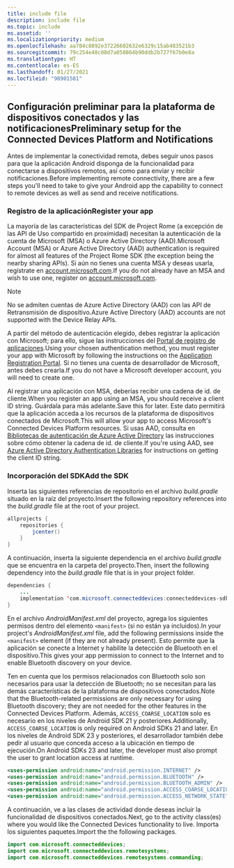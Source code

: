 ```yaml
---
title: include file
description: include file
ms.topic: include
ms.assetid: ''
ms.localizationpriority: medium
ms.openlocfilehash: aa784c8892e37226602632e6329c15ab483521b3
ms.sourcegitcommit: 79c254e48c00d7a050864b90ddb2b727f67b0e8a
ms.translationtype: HT
ms.contentlocale: es-ES
ms.lasthandoff: 01/27/2021
ms.locfileid: "98901581"
---
```

## <a name="preliminary-setup-for-the-connected-devices-platform-and-notifications"></a><span data-ttu-id="1ab80-103">Configuración preliminar para la plataforma de dispositivos conectados y las notificaciones</span><span class="sxs-lookup"><span data-stu-id="1ab80-103">Preliminary setup for the Connected Devices Platform and Notifications</span></span>

<span data-ttu-id="1ab80-104">Antes de implementar la conectividad remota, debes seguir unos pasos para que la aplicación Android disponga de la funcionalidad para conectarse a dispositivos remotos, así como para enviar y recibir notificaciones.</span><span class="sxs-lookup"><span data-stu-id="1ab80-104">Before implementing remote connectivity, there are a few steps you'll need to take to give your Android app the capability to connect to remote devices as well as send and receive notifications.</span></span>

### <a name="register-your-app"></a><span data-ttu-id="1ab80-105">Registro de la aplicación</span><span class="sxs-lookup"><span data-stu-id="1ab80-105">Register your app</span></span>

<span data-ttu-id="1ab80-106">La mayoría de las características del SDK de Project Rome (a excepción de las API de Uso compartido en proximidad) necesitan la autenticación de la cuenta de Microsoft (MSA) o Azure Active Directory (AAD).</span><span class="sxs-lookup"><span data-stu-id="1ab80-106">Microsoft Account (MSA) or Azure Active Directory (AAD) authentication is required for almost all features of the Project Rome SDK (the exception being the nearby sharing APIs).</span></span> <span data-ttu-id="1ab80-107">Si aún no tienes una cuenta MSA y deseas usarla, regístrate en [account.microsoft.com](https://account.microsoft.com/account).</span><span class="sxs-lookup"><span data-stu-id="1ab80-107">If you do not already have an MSA and wish to use one, register on [account.microsoft.com](https://account.microsoft.com/account).</span></span>

> [!NOTE]
> <span data-ttu-id="1ab80-108">No se admiten cuentas de Azure Active Directory (AAD) con las API de Retransmisión de dispositivo.</span><span class="sxs-lookup"><span data-stu-id="1ab80-108">Azure Active Directory (AAD) accounts are not supported with the Device Relay APIs.</span></span>

<span data-ttu-id="1ab80-109">A partir del método de autenticación elegido, debes registrar la aplicación con Microsoft; para ello, sigue las instrucciones del [Portal de registro de aplicaciones](https://apps.dev.microsoft.com/).</span><span class="sxs-lookup"><span data-stu-id="1ab80-109">Using your chosen authentication method, you must register your app with Microsoft by following the instructions on the [Application Registration Portal](https://apps.dev.microsoft.com/).</span></span> <span data-ttu-id="1ab80-110">Si no tienes una cuenta de desarrollador de Microsoft, antes debes crearla.</span><span class="sxs-lookup"><span data-stu-id="1ab80-110">If you do not have a Microsoft developer account, you will need to create one.</span></span>

<span data-ttu-id="1ab80-111">Al registrar una aplicación con MSA, deberías recibir una cadena de id. de cliente.</span><span class="sxs-lookup"><span data-stu-id="1ab80-111">When you register an app using an MSA, you should receive a client ID string.</span></span> <span data-ttu-id="1ab80-112">Guárdala para más adelante.</span><span class="sxs-lookup"><span data-stu-id="1ab80-112">Save this for later.</span></span> <span data-ttu-id="1ab80-113">Este dato permitirá que la aplicación acceda a los recursos de la plataforma de dispositivos conectados de Microsoft.</span><span class="sxs-lookup"><span data-stu-id="1ab80-113">This will allow your app to access Microsoft's Connected Devices Platform resources.</span></span> <span data-ttu-id="1ab80-114">Si usas AAD, consulta en [Bibliotecas de autenticación de Azure Active Directory](/azure/active-directory/develop/active-directory-authentication-libraries) las instrucciones sobre cómo obtener la cadena de id. de cliente.</span><span class="sxs-lookup"><span data-stu-id="1ab80-114">If you're using AAD, see [Azure Active Directory Authentication Libraries](/azure/active-directory/develop/active-directory-authentication-libraries) for instructions on getting the client ID string.</span></span>

### <a name="add-the-sdk"></a><span data-ttu-id="1ab80-115">Incorporación del SDK</span><span class="sxs-lookup"><span data-stu-id="1ab80-115">Add the SDK</span></span>

<span data-ttu-id="1ab80-116">Inserta las siguientes referencias de repositorio en el archivo *build.gradle* situado en la raíz del proyecto.</span><span class="sxs-lookup"><span data-stu-id="1ab80-116">Insert the following repository references into the *build.gradle* file at the root of your project.</span></span>

```Java
allprojects {
    repositories {
        jcenter()
    }
}
```
<span data-ttu-id="1ab80-117">A continuación, inserta la siguiente dependencia en el archivo _build.gradle_ que se encuentra en la carpeta del proyecto.</span><span class="sxs-lookup"><span data-stu-id="1ab80-117">Then, insert the following dependency into the _build.gradle_ file that is in your project folder.</span></span>

```Java
dependencies { 
    ...
    implementation 'com.microsoft.connecteddevices:connecteddevices-sdk:+'
}
```

<span data-ttu-id="1ab80-118">En el archivo *AndroidManifest.xml* del proyecto, agrega los siguientes permisos dentro del elemento `<manifest>` (si no están ya incluidos).</span><span class="sxs-lookup"><span data-stu-id="1ab80-118">In your project's *AndroidManifest.xml* file, add the following permissions inside the `<manifest>` element (if they are not already present).</span></span> <span data-ttu-id="1ab80-119">Esto permite que la aplicación se conecte a Internet y habilite la detección de Bluetooth en el dispositivo.</span><span class="sxs-lookup"><span data-stu-id="1ab80-119">This gives your app permission to connect to the Internet and to enable Bluetooth discovery on your device.</span></span>

<span data-ttu-id="1ab80-120">Ten en cuenta que los permisos relacionados con Bluetooth solo son necesarios para usar la detección de Bluetooth; no se necesitan para las demás características de la plataforma de dispositivos conectados.</span><span class="sxs-lookup"><span data-stu-id="1ab80-120">Note that the Bluetooth-related permissions are only necessary for using Bluetooth discovery; they are not needed for the other features in the Connected Devices Platform.</span></span> <span data-ttu-id="1ab80-121">Además, `ACCESS_COARSE_LOCATION` solo es necesario en los niveles de Android SDK 21 y posteriores.</span><span class="sxs-lookup"><span data-stu-id="1ab80-121">Additionally, `ACCESS_COARSE_LOCATION` is only required on Android SDKs 21 and later.</span></span> <span data-ttu-id="1ab80-122">En los niveles de Android SDK 23 y posteriores, el desarrollador también debe pedir al usuario que conceda acceso a la ubicación en tiempo de ejecución.</span><span class="sxs-lookup"><span data-stu-id="1ab80-122">On Android SDKs 23 and later, the developer must also prompt the user to grant location access at runtime.</span></span>


```xml
<uses-permission android:name="android.permission.INTERNET" />
<uses-permission android:name="android.permission.BLUETOOTH" />
<uses-permission android:name="android.permission.BLUETOOTH_ADMIN" />
<uses-permission android:name="android.permission.ACCESS_COARSE_LOCATION" />
<uses-permission android:name="android.permission.ACCESS_NETWORK_STATE" />
```

<span data-ttu-id="1ab80-123">A continuación, ve a las clases de actividad donde deseas incluir la funcionalidad de dispositivos conectados.</span><span class="sxs-lookup"><span data-stu-id="1ab80-123">Next, go to the activity class(es) where you would like the Connected Devices functionality to live.</span></span> <span data-ttu-id="1ab80-124">Importa los siguientes paquetes.</span><span class="sxs-lookup"><span data-stu-id="1ab80-124">Import the the following packages.</span></span>

```java
import com.microsoft.connecteddevices;
import com.microsoft.connecteddevices.remotesystems;
import com.microsoft.connecteddevices.remotesystems.commanding;
```